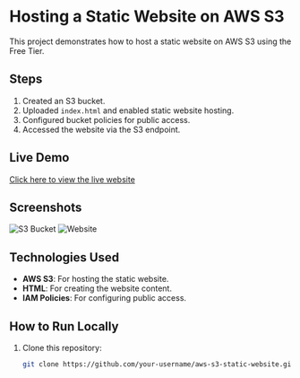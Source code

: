 # Hosting a Static Website on AWS S3

This project demonstrates how to host a static website on AWS S3 using the Free Tier.

## Steps
1. Created an S3 bucket.
2. Uploaded `index.html` and enabled static website hosting.
3. Configured bucket policies for public access.
4. Accessed the website via the S3 endpoint.

## Live Demo
[Click here to view the live website](http://your-bucket-name.s3-website.ap-south-1.amazonaws.com)

## Screenshots
![S3 Bucket](screenshots/s3-bucket.png)
![Website](screenshots/website.png)

## Technologies Used
- **AWS S3**: For hosting the static website.
- **HTML**: For creating the website content.
- **IAM Policies**: For configuring public access.

## How to Run Locally
1. Clone this repository:
   ```bash
   git clone https://github.com/your-username/aws-s3-static-website.git
